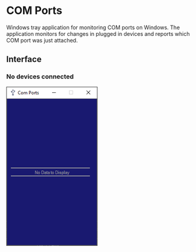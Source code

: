 # COM Ports

Windows tray application for monitoring COM ports on Windows.
The application monitors for changes in plugged in devices and reports which COM port was just attached.

## Interface

### No devices connected

![No Devices connected](./Resources/NothingConnected.png)


